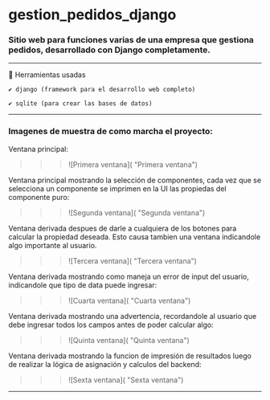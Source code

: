 # gestion_pedidos_django
### Sitio web para funciones varias de una empresa que gestiona pedidos, desarrollado con Django completamente.

---

📌 Herramientas usadas

    ✔️ django (framework para el desarrollo web completo)

    ✔️ sqlite (para crear las bases de datos)

---
### Imagenes de muestra de como marcha el proyecto:

Ventana principal:

>>> ![Primera ventana]( "Primera ventana")

Ventana principal mostrando la selección de componentes, cada vez que se selecciona un componente se imprimen en la UI las propiedas del componente puro:

>>> ![Segunda ventana]( "Segunda ventana")

Ventana derivada despues de darle a cualquiera de los botones para calcular la propiedad deseada.
Esto causa tambien una ventana indicandole algo importante al usuario.

>>> ![Tercera ventana]( "Tercera ventana")

Ventana derivada mostrando como maneja un error de input del usuario, indicandole que tipo de data puede ingresar:

>>> ![Cuarta ventana]( "Cuarta ventana")

Ventana derivada mostrando una advertencia, recordandole al usuario que debe ingresar todos los campos antes de poder calcular algo:

>>> ![Quinta ventana]( "Quinta ventana")

Ventana derivada mostrando la funcion de impresión de resultados luego de realizar la lógica de asignación y calculos del backend:

>>> ![Sexta ventana]( "Sexta ventana")

---
